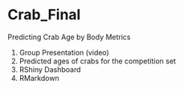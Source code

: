 # Crab_Final

Predicting Crab Age by Body Metrics

1.  Group Presentation (video)
2.  Predicted ages of crabs for the competition set
3.  RShiny Dashboard
4.  RMarkdown
